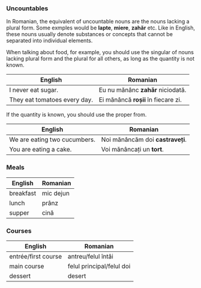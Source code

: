 ### Uncountables

In Romanian, the equivalent of uncountable nouns are the nouns lacking a plural form.
Some exmples would be **lapte**, **miere**, **zahăr** etc. Like in English, these
nouns usually denote substances or concepts that cannot be separated into individual
elements.

When talking about food, for example, you should use the singular of nouns lacking
plural form and the plural for all others, as long as the quantity is not known.

| English                      | Romanian                            |
|------------------------------|-------------------------------------|
| I never eat sugar.           | Eu nu mănânc **zahăr** niciodată.   |
| They eat tomatoes every day. | Ei mănâncă **roșii** în fiecare zi. |

If the quantity is known, you should use the proper from.

| English                      | Romanian                         |
|------------------------------|----------------------------------|
| We are eating two cucumbers. | Noi mănâncăm doi **castraveți**. |
| You are eating a cake.       | Voi mănâncați un **tort**.       |

### Meals

| English   | Romanian  |
|-----------|-----------|
| breakfast | mic dejun |
| lunch     | prânz     |
| supper    | cină      |

### Courses

| English             | Romanian                  |
|---------------------|---------------------------|
| entrée/first course | antreu/felul întâi        |
| main course         | felul principal/felul doi |
| dessert             | desert                    |

